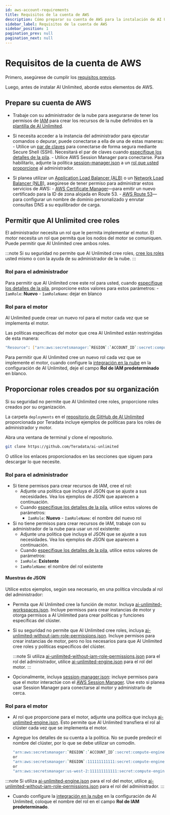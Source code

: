 ```yaml
---
id: aws-account-requirements
title: Requisitos de la cuenta de AWS
description: Cómo preparar su cuenta de AWS para la instalación de AI Unlimited
sidebar_label: Requisitos de la cuenta de AWS
sidebar_position: 1
pagination_prev: null
pagination_next: null
---
```


# Requisitos de la cuenta de AWS

Primero, asegúrese de cumplir los [requisitos previos](../install-ai-unlimited/index.md#prerequisites). 

Luego, antes de instalar AI Unlimited, aborde estos elementos de AWS.


## Prepare su cuenta de AWS

- Trabaje con su administrador de la nube para asegurarse de tener los permisos de [IAM](https://aws.amazon.com/iam/) para crear los recursos de la nube definidos en la [plantilla de AI Unlimited](https://github.com/Teradata/ai-unlimited/tree/develop/deployments/aws/templates/ai-unlimited).

- Si necesita acceder a la instancia del administrador para ejecutar comandos o depurar, puede conectarse a ella de una de estas maneras:
	\- Utilice un [par de claves](https://docs.aws.amazon.com/AWSEC2/latest/UserGuide/ec2-key-pairs.html) para conectarse de forma segura mediante Secure Shell (SSH). Necesitará el par de claves cuando [especifique los detalles de la pila](../install-ai-unlimited/prod-aws-console-deploy-ai-unlimited.md#specify-stack-details-and-options).
	\- Utilice AWS Session Manager para conectarse. Para habilitarlo, adjunte la política [session-manager.json](https://github.com/Teradata/ai-unlimited/blob/develop/deployments/aws/policies/session-manager.json) a un [rol que usted proporcione](#provide-roles-created-by-your-organization) al administrador.
  
- Si planea utilizar un [Application Load Balancer (ALB)](https://docs.aws.amazon.com/elasticloadbalancing/latest/application/application-load-balancer-getting-started.html) o un [Network Load Balancer (NLB)](https://docs.aws.amazon.com/elasticloadbalancing/latest/network/network-load-balancer-getting-started.html), asegúrese de tener permiso para administrar estos servicios de AWS:
	\- [AWS Certificate Manager](https://docs.aws.amazon.com/acm/)—para emitir un nuevo certificado para la ID de zona alojada en Route 53.
	\- [AWS Route 53](https://docs.aws.amazon.com/Route53/latest/DeveloperGuide/Welcome.html)—para configurar un nombre de dominio personalizado y enrutar consultas DNS a su equilibrador de carga.


## Permitir que AI Unlimited cree roles

El administrador necesita un rol que le permita implementar el motor. El motor necesita un rol que permita que los nodos del motor se comuniquen. Puede permitir que AI Unlimited cree ambos roles.

:::note
Si su seguridad no permite que AI Unlimited cree roles, [cree los roles](#provide-roles-created-by-your-organization) usted mismo o con la ayuda de su administrador de la nube.
::: 

### Rol para el administrador

Para permitir que AI Unlimited cree este rol para usted, cuando [especifique los detalles de la pila](../install-ai-unlimited/prod-aws-console-deploy-ai-unlimited.md#specify-stack-details-and-options), proporcione estos valores para estos parámetros:
    \- `IamRole`: **Nuevo**
    \- `IamRoleName`: dejar en blanco

### Rol para el motor

AI Unlimited puede crear un nuevo rol para el motor cada vez que se implementa el motor. 

Las políticas específicas del motor que crea AI Unlimited están restringidas de esta manera:	
  
  ```bash
  "Resource": ["arn:aws:secretsmanager:`REGION`:`ACCOUNT_ID`:secret:compute-engine/`CLUSTER_NAME`/`SECRET_NAME`"]
  ```

Para permitir que AI Unlimited cree un nuevo rol cada vez que se implemente el motor, cuando configure la [integración en la nube](../install-ai-unlimited/setup-ai-unlimited.md) en la configuración de AI Unlimited, deje el campo **Rol de IAM predeterminado** en blanco.


## Proporcionar roles creados por su organización

Si su seguridad no permite que AI Unlimited cree roles, proporcione roles creados por su organización.

La carpeta `deployments` en el [repositorio de GitHub de AI Unlimited](https://github.com/Teradata/ai-unlimited) proporcionada por Teradata incluye ejemplos de políticas para los roles de administrador y motor.

Abra una ventana de terminal y clone el repositorio.

``` bash
git clone https://github.com/Teradata/ai-unlimited
```

O utilice los enlaces proporcionados en las secciones que siguen para descargar lo que necesite.


### Rol para el administrador

- Si tiene permisos para crear recursos de IAM, cree el rol:
  - Adjunte una política que incluya el JSON que se ajuste a sus necesidades. Vea los ejemplos de JSON que aparecen a continuación.
  - Cuando [especifique los detalles de la pila](../install-ai-unlimited/prod-aws-console-deploy-ai-unlimited.md#specify-stack-details-and-options), utilice estos valores de parámetros:
    - `IamRole`: **Nuevo**
	 \- `IamRoleName`: el nombre del nuevo rol
- Si no tiene permisos para crear recursos de IAM, trabaje con su administrador de la nube para usar un rol existente:
  - Adjunte una política que incluya el JSON que se ajuste a sus necesidades. Vea los ejemplos de JSON que aparecen a continuación.
  - Cuando [especifique los detalles de la pila](../install-ai-unlimited/prod-aws-console-deploy-ai-unlimited.md#specify-stack-details-and-options), utilice estos valores de parámetros:
  - `IamRole`: **Existente**
  - `IamRoleName`: el nombre del rol existente
  
#### Muestras de JSON

Utilice estos ejemplos, según sea necesario, en una política vinculada al rol del administrador:

- Permita que AI Unlimited cree la función de motor. Incluya [ai-unlimited-workspaces.json](https://github.com/Teradata/ai-unlimited/blob/develop/deployments/aws/policies/ai-unlimited-workspaces.json). Incluye permisos para crear instancias de motor y otorga permisos a AI Unlimited para crear políticas y funciones específicas del clúster.

- Si su seguridad no permite que AI Unlimited cree roles, incluya [ai-unlimited-without-iam-role-permissions.json](https://github.com/Teradata/ai-unlimited/blob/develop/deployments/aws/policies/ai-unlimited-workspaces-without-iam-role-permissions.json). Incluye permisos para crear instancias de motor, pero no los necesarios para que AI Unlimited cree roles y políticas específicos del clúster. 

  :::note
  Si utiliza [ai-unlimited-without-iam-role-permissions.json](https://github.com/Teradata/ai-unlimited/blob/develop/deployments/aws/policies/ai-unlimited-workspaces-without-iam-role-permissions.json) para el rol del administrador, utilice [ai-unlimited-engine.json](https://github.com/Teradata/ai-unlimited/blob/develop/deployments/aws/policies/ai-unlimited-engine.json) para el rol del motor.
  :::

- Opcionalmente, incluya [session-manager.json](https://github.com/Teradata/ai-unlimited/blob/develop/deployments/aws/policies/session-manager.json): incluye permisos para que el motor interactúe con el [AWS Session Manager](https://docs.aws.amazon.com/systems-manager/latest/userguide/session-manager.html). Use esto si planea usar Session Manager para conectarse al motor y administrarlo de cerca.


### Rol para el motor

- Al rol que proporcione para el motor, adjunte una política que incluya [ai-unlimited-engine.json](https://github.com/Teradata/ai-unlimited/blob/develop/deployments/aws/policies/ai-unlimited-engine.json). Esto permite que AI Unlimited transfiera el rol al clúster cada vez que se implementa el motor. 

- Agregue los detalles de su cuenta a la política. No se puede predecir el nombre del clúster, por lo que se debe utilizar un comodín.

  ``` bash
  "arn:aws:secretsmanager:`REGION`:`ACCOUNT_ID`:secret:compute-engine/*"
  or
  "arn:aws:secretsmanager:`REGION`:111111111111:secret:compute-engine/*"
  or
  "arn:aws:secretsmanager:us-west-2:111111111111:secret:compute-engine/*"
  
  ```
  
:::note
Si utiliza [ai-unlimited-engine.json](https://github.com/Teradata/ai-unlimited/blob/develop/deployments/aws/policies/ai-unlimited-engine.json) para el rol del motor, utilice [ai-unlimited-without-iam-role-permissions.json](https://github.com/Teradata/ai-unlimited/blob/develop/deployments/aws/policies/ai-unlimited-workspaces-without-iam-role-permissions.json) para el rol del administrador.
:::

- Cuando configure la [integración en la nube](../install-ai-unlimited/setup-ai-unlimited.md) en la configuración de AI Unlimited, coloque el nombre del rol en el campo **Rol de IAM predeterminado**.







